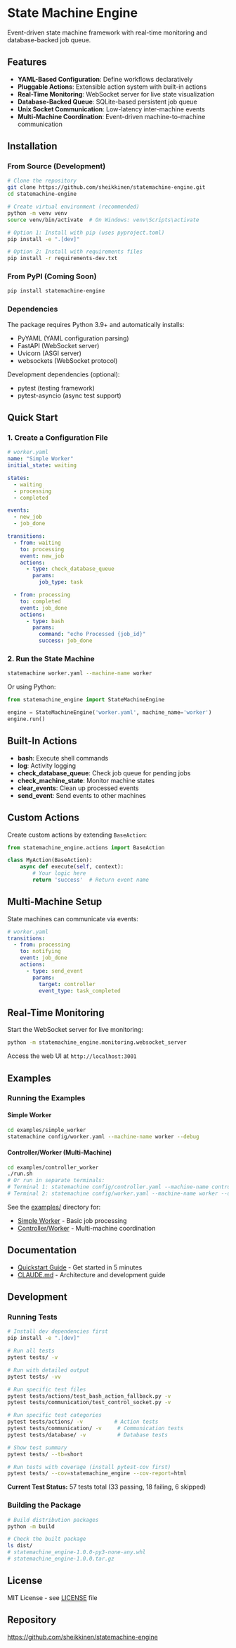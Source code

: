 # State Machine Engine

Event-driven state machine framework with real-time monitoring and database-backed job queue.

## Features

- **YAML-Based Configuration**: Define workflows declaratively
- **Pluggable Actions**: Extensible action system with built-in actions
- **Real-Time Monitoring**: WebSocket server for live state visualization
- **Database-Backed Queue**: SQLite-based persistent job queue
- **Unix Socket Communication**: Low-latency inter-machine events
- **Multi-Machine Coordination**: Event-driven machine-to-machine communication

## Installation

### From Source (Development)

```bash
# Clone the repository
git clone https://github.com/sheikkinen/statemachine-engine.git
cd statemachine-engine

# Create virtual environment (recommended)
python -m venv venv
source venv/bin/activate  # On Windows: venv\Scripts\activate

# Option 1: Install with pip (uses pyproject.toml)
pip install -e ".[dev]"

# Option 2: Install with requirements files
pip install -r requirements-dev.txt
```

### From PyPI (Coming Soon)

```bash
pip install statemachine-engine
```

### Dependencies

The package requires Python 3.9+ and automatically installs:
- PyYAML (YAML configuration parsing)
- FastAPI (WebSocket server)
- Uvicorn (ASGI server)
- websockets (WebSocket protocol)

Development dependencies (optional):
- pytest (testing framework)
- pytest-asyncio (async test support)

## Quick Start

### 1. Create a Configuration File

```yaml
# worker.yaml
name: "Simple Worker"
initial_state: waiting

states:
  - waiting
  - processing
  - completed

events:
  - new_job
  - job_done

transitions:
  - from: waiting
    to: processing
    event: new_job
    actions:
      - type: check_database_queue
        params:
          job_type: task

  - from: processing
    to: completed
    event: job_done
    actions:
      - type: bash
        params:
          command: "echo Processed {job_id}"
          success: job_done
```

### 2. Run the State Machine

```bash
statemachine worker.yaml --machine-name worker
```

Or using Python:
```python
from statemachine_engine import StateMachineEngine

engine = StateMachineEngine('worker.yaml', machine_name='worker')
engine.run()
```

## Built-In Actions

- **bash**: Execute shell commands
- **log**: Activity logging
- **check_database_queue**: Check job queue for pending jobs
- **check_machine_state**: Monitor machine states
- **clear_events**: Clean up processed events
- **send_event**: Send events to other machines

## Custom Actions

Create custom actions by extending `BaseAction`:

```python
from statemachine_engine.actions import BaseAction

class MyAction(BaseAction):
    async def execute(self, context):
        # Your logic here
        return 'success'  # Return event name
```

## Multi-Machine Setup

State machines can communicate via events:

```yaml
# worker.yaml
transitions:
  - from: processing
    to: notifying
    event: job_done
    actions:
      - type: send_event
        params:
          target: controller
          event_type: task_completed
```

## Real-Time Monitoring

Start the WebSocket server for live monitoring:

```bash
python -m statemachine_engine.monitoring.websocket_server
```

Access the web UI at `http://localhost:3001`

## Examples

### Running the Examples

#### Simple Worker
```bash
cd examples/simple_worker
statemachine config/worker.yaml --machine-name worker --debug
```

#### Controller/Worker (Multi-Machine)
```bash
cd examples/controller_worker
./run.sh
# Or run in separate terminals:
# Terminal 1: statemachine config/controller.yaml --machine-name controller --debug
# Terminal 2: statemachine config/worker.yaml --machine-name worker --debug
```

See the [examples/](examples/) directory for:
- [Simple Worker](examples/simple_worker/) - Basic job processing
- [Controller/Worker](examples/controller_worker/) - Multi-machine coordination

## Documentation

- [Quickstart Guide](docs/quickstart.md) - Get started in 5 minutes
- [CLAUDE.md](CLAUDE.md) - Architecture and development guide

## Development

### Running Tests

```bash
# Install dev dependencies first
pip install -e ".[dev]"

# Run all tests
pytest tests/ -v

# Run with detailed output
pytest tests/ -vv

# Run specific test files
pytest tests/actions/test_bash_action_fallback.py -v
pytest tests/communication/test_control_socket.py -v

# Run specific test categories
pytest tests/actions/ -v          # Action tests
pytest tests/communication/ -v     # Communication tests
pytest tests/database/ -v          # Database tests

# Show test summary
pytest tests/ --tb=short

# Run tests with coverage (install pytest-cov first)
pytest tests/ --cov=statemachine_engine --cov-report=html
```

**Current Test Status:** 57 tests total (33 passing, 18 failing, 6 skipped)

### Building the Package

```bash
# Build distribution packages
python -m build

# Check the built package
ls dist/
# statemachine_engine-1.0.0-py3-none-any.whl
# statemachine_engine-1.0.0.tar.gz
```

## License

MIT License - see [LICENSE](LICENSE) file

## Repository

https://github.com/sheikkinen/statemachine-engine
